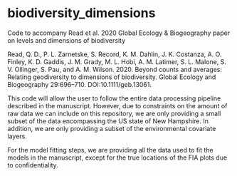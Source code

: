 # biodiversity_dimensions
Code to accompany Read et al. 2020 Global Ecology & Biogeography paper on levels and dimensions of biodiversity

Read, Q. D., P. L. Zarnetske, S. Record, K. M. Dahlin, J. K. Costanza, A. O. Finley, K. D. Gaddis, J. M. Grady, M. L. Hobi, A. M. Latimer, S. L. Malone, S. V. Ollinger, S. Pau, and A. M. Wilson. 2020. Beyond counts and averages: Relating geodiversity to dimensions of biodiversity. Global Ecology and Biogeography 29:696–710. DOI:10.1111/geb.13061.


This code will allow the user to follow the entire data processing pipeline described in the manuscript. However, due to constraints on the amount of raw data we can include on this repository, we are only providing a small subset of the data encompassing the US state of New Hampshire. In addition, we are only providing a subset of the environmental covariate layers. 

For the model fitting steps, we are providing all the data used to fit the models in the manuscript, except for the true locations of the FIA plots due to confidentiality.

